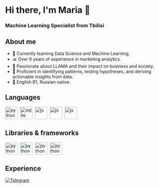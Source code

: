 <div id-"header' align-"center">
<h1> Hi there, I'm Maria 👋 </h1>
<h3> Machine Learning Specialist from Tbilisi </h3>
</div>

<h2>About me</h2>

- 🌱 Currently learning Data Science and Machine Learning.
- 📊 Over 6 years of experience in marketing analytics.
- 🦙 Passionate about LLAMA and their impact on business and society.
- 🎯 Proficient in identifying patterns, testing hypotheses, and deriving actionable insights from data.
- 💬 English B1, Russian native.

<h2> Languages </h2>

<img src="https://cdn.jsdelivr.net/gh/devicons/devicon/icons/python/python-original-wordmark.svg"
          title="python" width="40" height="40"/>&nbsp;
<img src="https://cdn.jsdelivr.net/gh/devicons/devicon/icons/sqlite/sqlite-original.svg"
title="sqlite" width="40" height="40"/>&nbsp;
<img src="https://cdn.jsdelivr.net/gh/devicons/devicon/icons/javascript/javascript-original.svg"
title="js" width="40" height="40"/>&nbsp;
<img src="https://cdn.jsdelivr.net/gh/devicons/devicon/icons/html5/html5-original.svg"
title="js" width="40" height="40"/>&nbsp;
<img src="https://cdn.jsdelivr.net/gh/devicons/devicon/icons/css3/css3-original.svg"
title="js" width="40" height="40"/>&nbsp;      
          
<h2>Libraries & frameworks</h2>

<img src="https://cdn.jsdelivr.net/gh/devicons/devicon/icons/numpy/numpy-original.svg"
title="python" width="40" height="40"/>&nbsp;
<img src="https://cdn.jsdelivr.net/gh/devicons/devicon/icons/pandas/pandas-original-wordmark.svg"
title="python" width="40" height="40"/>&nbsp;
<img src="https://upload.wikimedia.org/wikipedia/commons/thumb/0/01/Created_with_Matplotlib-logo.svg/2048px-Created_with_Matplotlib-logo.svg.png"
title="python" width="40" height="40"/>&nbsp;
<img src="https://seaborn.pydata.org/_images/logo-tall-lightbg.svg"
title="python" width="40" height="40"/>&nbsp;
          
<h2>Experience</h2>  



<div>
<a href="https://linkedin.com/in/anikanovama"»
<img src="https://img.shields.io/badge/LinkedIn-blue?style-for-the-badge&logo linkedin&logoColor=white" alt="LinkedIn" /> </a>

<a href="https://t.me/maymiya">
<img src="https://img.shields.io/badge/Telegram-blue?style=for-the-
badged&logo=telegram&logoColor=white" alt="Telegram"/>
</a> </div>

